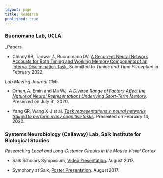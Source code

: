 ```yaml
---
layout: page
title: Research
published: true
---
```

### Buonomano Lab, UCLA
_Papers
- Chinoy RB, Tanwar A, Buonomano DV. [ A Recurrent Neural Network Accounts for Both Timing and Working Memory Components of an Interval Discimination Task. ](rehanbchinoy.github.io/Chinoy_IntervalTiming.pdf) Submitted to _Timing and Time Perception_ in February 2022.

_Lab Meeting Journal Club_

- Orhan, A. Emin and Ma WJ. [_A Diverse Range of Factors Affect the Nature of Neural Representations Underlying Short-Term Memory_](rehanbchinoy.github.io/Orhan_Ma_Sequentiality_STM.pdf). Presented on July 31, 2020.

- Yang GR, Wang X-J et al. [_Task representations in neural networks trained to perform many cognitive tasks_](rehanbchinoy.github.io/Yang_Wang_Task_Representations.pdf). Presented on February 14, 2020.


### Systems Neurobiology (Callaway) Lab, Salk Institute for Biological Studies


_Researching Local and Long-Distance Circuits in the Mouse Visual Cortex_ 

- Salk Scholars Symposium, [Video Presentation](https://www.youtube.com/watch?v=e9wlPSK0rc8). August 2017.
    
- Symphony at Salk, [Poster Presentation](rehanbchinoy.github.io/salkposter.pdf). August 2017.
